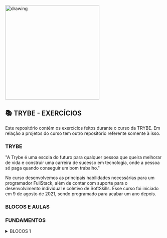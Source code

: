 <img src="https://user-images.githubusercontent.com/87394535/129942939-007fc304-2ac0-431d-b018-685951e5750f.png" alt="drawing" width="300"/>

## 📚 TRYBE - EXERCÍCIOS

Este repositório contém os exercícios feitos durante o curso da TRYBE. 
Em relação a projetos do curso tem outro repositório referente somente à isso. 

### TRYBE
"A Trybe é uma escola do futuro para qualquer pessoa que queira melhorar de vida e construir uma carreira de sucesso em tecnologia, onde a pessoa só paga quando conseguir um bom trabalho."

No curso desenvolvemos as principais habilidades necessárias para um programador FullStack, além de contar com suporte para o desenvolvimento individual e coletivo de SoftSkills.
Esse curso foi iniciado em 9 de agosto de 2021, sendo programado para acabar um ano depois. 

### BLOCOS E AULAS
### FUNDAMENTOS
<details>
<summary> BLOCOS 1</summary>

  <details>
- 📚 BLOCO 1 - UNIX & BASH  ✅
- [X] 📖 Aula 1 e 2 Foram Welcome Days;
- [X] 📖 Aula 1.3 (3)- Fundamentos do Desenvolvimento WEB 11.08 - Quarta-Feira
- [X] 📖 Aula 1.3 (3)- Introdução Unix & Shell 11.08 - Quarta-Feira
- [X] 📖 Aula 1.3 (3)- Unix & Bash - Parte 1 11.08 - Quarta-Feira
- [X] 📖 Aula 1.4  (4)- Unix & Bash - Parte 2 12.08 - Quinta-Feira
  </details>
 
- 📚 BLOCO 2 - Git, GitHub e Internet ✅
- [x] 📖 Aula 2.1 (5)- Git & GitHub - O que é e para que serve. 13.08 - Sexta-Feira
- [x] 📖 Aula 2.2 (6)- Git & GitHub -Entendendo os comandos. 16.08 - Segunda-Feira
- [x] 📖 Aula 2.3 (7)- Internet - Entendendo como ela funciona. 17.08 - Terça-Feira

- 📚 BLOCO 3 - Introdução à HTML e CSS ✅
- [x] 📖 Aula 3.1 (8)- Introdução - HTML & CSS  18.08 - Quarta-Feira
- [x] 📖 Aula 3.2 (9)- HTML & CSS - Estruturas de página. 19.08 - Quinta-Feira
- [x] 📖 Aula 3.3 (10)- HTML & CSS - Primeiros Passos em CSS. 20.08 - Sexta-Feira
- [x] 📖 Aula 3.4 (11)- HTML & CSS - Seletores e posicionamento. 23.08 - Segunda Feira
- [x] 📖 Aula 3.5 (12)- Projeto 1 - 100% + bonus - Lessons Learned - Terça-Feira

- 📚 BLOCO 4 - Introdução à JavaScript e Lógica de Programação ✅
- [x] 📖 Aula 4.1 (13)-JavaScript - Introdução e primeiros passos  25.08 - Quarta-Feira
- [x] 📖 Aula 4.2 (14)- JavaScript - Array e loop for. 26.08 - Quinta-Feira
- [x] 📖 Aula 4.3 (15)- JavaScript - Lógica de programação e algoritmos. 27.08 - Sexta-Feira
- [x] 📖 Aula 4.4 (16)- JavaScript - Objetos e funções. 30.08 - Segunda Feira
- [x] 📖 Aula 4.5 (17)- Projeto 2 - 100% + bonus - Playground Functions 31.08 - Terça-Feira

- 📚 BLOCO 5 - JavaScript: DOM, eventos e WebStorage ✅
- [x] 📖 Aula 18 (18)- Dia inteiro de SOFTSKILLS 01.09 - Quarta-Feira
- [x] 📖 Aula 5.1 (19) - JavaScript - DOM e seletores. 02.09 - Quinta-Feira
- [x] 📖 Aula 5.2 (20)- JavaScript - Trabalhando com elementos. 03.09 - Sexta-Feira
- [x] 📖 Aula 5.3 (21) - JavaScript - Eventos. 08.09 - Quarta-Feira
- [x] 📖 Aula 5.4 (22)- JavaScript - WebStorage 09.09 - Quinta-Feira
- [x] 📖 Projeto 3 (23)- Projeto Arte com Pixels 10.09 - Sexta-Feira
- [x] 📖 Projeto 4 (24)- 100% + bonus Projeto Lista de tarefas 13.09 - Segunda-Feira
- [x] 📖 3 Projetos Bonus (25)- 100% + bonus - Projeto Bonus 14.09 - Terça-Feira

- 📚 BLOCO 6 - HTML e CSS: Forms, Flexbox e Responsivo ✅
- [x] 📖 Aula 6.1 (26) - HTML & CSS. 15.09 - Quarta-Feira
- [x] 📖 Aula 6.2 (27)- Bibliotecas JavaScript e Frameworks CSS. 16.09 - quinta-Feira
- [x] 📖 Aula 6.3 (28) - Introdução - CSS Flexbox. 17.09 - Sexta-Feira
- [x] 📖 Aula 6.4 (29)- CSS - Flexbox 20.09 - Segunda-Feira
- [x] 📖 Aula 6.5 (30)- CSS Responsivo 21.09 - Terça-Feira
- [x] 📖 Projeto 5 (31) - Projeto TrybeWarts (trio - André Mello, Felipe Sanches)  -  14.09 - Quarta-Feira

- 📚 BLOCO 7 - Introdução à JS ES6 e Testes Unitários ✅
- [x] 📖 Aula 7.1 (32) - JS ES6 - arrow functions, template literals e operadores ternários. 23.09 - Quinta-Feira
- [x] 📖 Aula (33) - Aula 7.2 cancelada, por problemas para acessar plataforma. Dinamica em grupo 24.09 - sexta-feira
- [x] 📖 Aula 7.2 (34)- JS ES6 objects. 27.09 - Segunda-Feira
- [x] 📖 Aula 7.3 (35) - Primeiros Passos em Jest. 28.09 - Terça-Feira
- [x] 📖 Projeto 6 (36) - Projeto JavaScript Testes Unitários  -  29.09 - Quarta-Feira

- 📚 BLOCO 8 - Higher Order Functions do JavaScript ES6 ✅
- [x] 📖 Aula 8.1 (37) - JJavaScript ES6 - Introdução a Higher Order Functions. 04.10 - Segunda-Feira
- [x] 📖 Aula 8.2(38) - JavaScript ES6 - Higher Order Functions - forEach, find, some, every, sort 05.10 - Terça-Feira
- [x] 📖 Aula 8.3 (39)- JavaScript ES6 - Higher Order Functions - map e filter. 06.10 - Quarta-Feira
- [x] 📖 Aula 8.4 (40) - JavaScript ES6 - Higher Order Functions - reduce. 07.10 - Quinta-Feira
- [x] 📖 Aula 8.5 (41) - JavaScript ES6 - spread operator, parâmetro rest, destructuring e mais. 08.10 - Sexta-Feira
- [x] 📖 Projeto 7  (2 dias) (42 e 43) - Projeto JavaScript Testes Unitários - 13 e 14.10 - Quarta e Quinta feira

- 📚 BLOCO 9 - JavaScript e Testes Assíncronos ✅
- [x] 📖 Aula 9.1 (44) - JavaScript Assíncrono e Callbacks 15.10 - Sexta-Feira
- [x] 📖 Aula 9.2(45) - JavaScript Assíncrono 16.10 - Segunda-Feira
- [x] 📖 Aula 9.3 (46)- JEST - testes assíncronos 17.10 - Terça-Feira
- [x] 📖 Aulas 9.4, 9.6 e 9.7 (47,49 e 50)  Projeto 8 Carrinho de Compras -2 dias  -  20.10 - Quarta-Feira e 22.10 - Sexta-feira
- [x] 📖 Aula 9.5 (48) - Casa de Câmbio -  21.10 - Quinta-Feira


</details>
